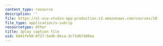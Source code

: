```yaml
---
content_type: resource
description: ''
file: https://ol-ocw-studio-app-production.s3.amazonaws.com/courses/18-01-single-variable-calculus-fall-2006/bd41fe500f275edb8bca3cf1d6f489ea_9v25gg2qJYE.vtt
file_type: application/x-subrip
resourcetype: Other
title: 3play caption file
uid: bd41fe50-0f27-5edb-8bca-3cf1d6f489ea
---
```


